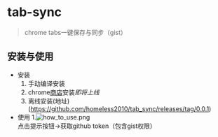 # tab-sync

> chrome tabs一键保存与同步（gist）

## 安装与使用
- 安装
  1. 手动编译安装
  2. chrome[商店](https://chrome.google.com/webstore?utm_source=chrome-ntp-icon)安装*即将上线*
  3. 离线安装(地址)(https://github.com/homeless2010/tab_sync/releases/tag/0.0.1)
- 使用
  1.![how_to_use.png](http://ww1.sinaimg.cn/large/a411b231ly1gelch6vujnj20w00i0q30.jpg)
  点击提示按钮->获取github token（包含gist权限）

